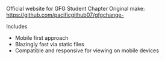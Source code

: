 Official website for GFG Student Chapter
Original make: https://github.com/pacificgithub07/gfgchange-

Includes

-   Mobile first approach
-   Blazingly fast via static files
-   Compatible and responsive for viewing on mobile devices

